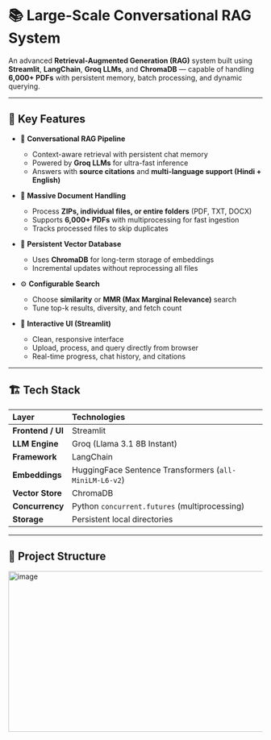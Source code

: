 # 📚 Large-Scale Conversational RAG System

An advanced **Retrieval-Augmented Generation (RAG)** system built using **Streamlit**, **LangChain**, **Groq LLMs**, and **ChromaDB** — capable of handling **6,000+ PDFs** with persistent memory, batch processing, and dynamic querying.

---

## 🚀 Key Features

- 🧠 **Conversational RAG Pipeline**
  - Context-aware retrieval with persistent chat memory  
  - Powered by **Groq LLMs** for ultra-fast inference  
  - Answers with **source citations** and **multi-language support (Hindi + English)**  

- 📂 **Massive Document Handling**
  - Process **ZIPs, individual files, or entire folders** (PDF, TXT, DOCX)  
  - Supports **6,000+ PDFs** with multiprocessing for fast ingestion  
  - Tracks processed files to skip duplicates  

- 💾 **Persistent Vector Database**
  - Uses **ChromaDB** for long-term storage of embeddings  
  - Incremental updates without reprocessing all files  

- ⚙️ **Configurable Search**
  - Choose **similarity** or **MMR (Max Marginal Relevance)** search  
  - Tune top-k results, diversity, and fetch count  

- 💬 **Interactive UI (Streamlit)**
  - Clean, responsive interface  
  - Upload, process, and query directly from browser  
  - Real-time progress, chat history, and citations  

---

## 🏗️ Tech Stack

| Layer | Technologies |
|:------|:--------------|
| **Frontend / UI** | Streamlit |
| **LLM Engine** | Groq (Llama 3.1 8B Instant) |
| **Framework** | LangChain |
| **Embeddings** | HuggingFace Sentence Transformers (`all-MiniLM-L6-v2`) |
| **Vector Store** | ChromaDB |
| **Concurrency** | Python `concurrent.futures` (multiprocessing) |
| **Storage** | Persistent local directories |

---

## 📁 Project Structure

<img width="666" height="319" alt="image" src="https://github.com/user-attachments/assets/af17aa9d-513c-4568-8446-65ddd9da5b3f" />

